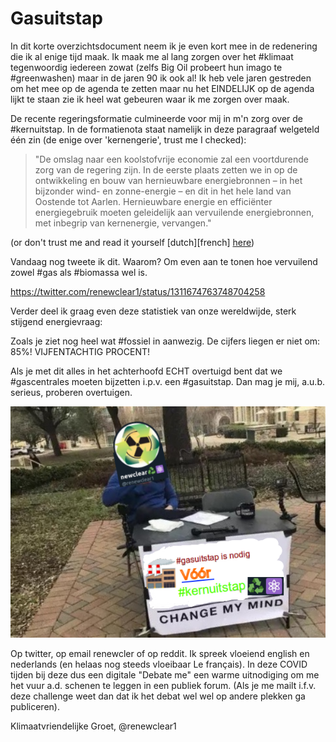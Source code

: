 # Gasuitstap

In dit korte overzichtsdocument neem ik je even kort mee in de redenering die ik al enige tijd maak.
Ik maak me al lang zorgen over het #klimaat tegenwoordig iedereen zowat (zelfs Big Oil probeert hun imago te #greenwashen) maar in de jaren 90 ik ook al!
Ik heb vele jaren gestreden om het mee op de agenda te zetten maar nu het EINDELIJK op de agenda lijkt te staan zie ik heel wat gebeuren waar ik me zorgen over maak.

De recente regeringsformatie culmineerde voor mij in m'n zorg over de #kernuitstap.
In de formatienota staat namelijk in deze paragraaf welgeteld één zin (de enige over 'kernengerie', trust me I checked):

> "De omslag naar een koolstofvrije economie zal een
> voortdurende zorg van de regering zijn. In de eerste
> plaats zetten we in op de ontwikkeling en bouw van
> hernieuwbare energiebronnen – in het bijzonder
> wind- en zonne-energie – en dit in het hele land 
> van Oostende tot Aarlen. Hernieuwbare energie en
> efficiënter energiegebruik moeten geleidelijk aan
> vervuilende energiebronnen, met inbegrip van
> kernenergie, vervangen."

(or don't trust me and read it yourself [dutch][french] [here](http://newsroom.roularta.be/static/30092020/RegeerakkoordDeCroo.pdf))

Vandaag nog tweete ik dit. Waarom? Om even aan te tonen hoe vervuilend zowel #gas als #biomassa wel is.
 
https://twitter.com/renewclear1/status/1311674763748704258

Verder deel ik graag even deze statistiek van onze wereldwijde, sterk stijgend energievraag:

Zoals je ziet nog heel wat #fossiel in aanwezig. De cijfers liegen er niet om: 85%! VIJFENTACHTIG PROCENT!

Als je met dit alles in het achterhoofd ECHT overtuigd bent dat we #gascentrales moeten bijzetten i.p.v. een #gasuitstap. Dan mag je mij, a.u.b. serieus, proberen overtuigen.

![](assets/images/debatemefinal.png)

Op twitter, op email renewcler of op reddit. Ik spreek vloeiend english en nederlands (en helaas nog steeds vloeibaar Le français). 
In deze COVID tijden bij deze dus een digitale "Debate me" een warme uitnodiging om me het vuur a.d. schenen te leggen in een publiek forum.
(Als je me mailt i.f.v. deze challenge weet dan dat ik het debat wel wel op andere plekken ga publiceren). 

Klimaatvriendelijke Groet,
@renewclear1
